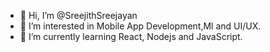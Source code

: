 - 👋 Hi, I’m @SreejithSreejayan
- 👀 I’m interested in Mobile App Development,Ml and UI/UX.
- 🌱 I’m currently learning React, Nodejs and JavaScript.


<!---
- 💞️ I’m looking to collaborate on ...
- 📫 How to reach me ...

SreejithSreejayan/SreejithSreejayan is a ✨ special ✨ repository because its `README.md` (this file) appears on your GitHub profile.
You can click the Preview link to take a look at your changes.
--->
